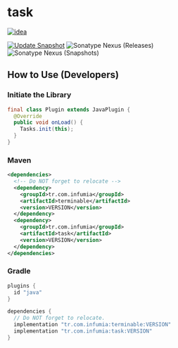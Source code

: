 # task
[![idea](https://www.elegantobjects.org/intellij-idea.svg)](https://www.jetbrains.com/idea/)

[![Update Snapshot](https://github.com/Infumia/task/actions/workflows/snapshot.yml/badge.svg)](https://github.com/Infumia/task/actions/workflows/snapshot.yml)
![Sonatype Nexus (Releases)](https://img.shields.io/nexus/r/tr.com.infumia/TaskCommon?label=maven-central&server=https%3A%2F%2Foss.sonatype.org%2F)
![Sonatype Nexus (Snapshots)](https://img.shields.io/nexus/s/tr.com.infumia/TaskCommon?label=maven-central&server=https%3A%2F%2Foss.sonatype.org)
## How to Use (Developers)
### Initiate the Library
```java
final class Plugin extends JavaPlugin {
  @Override
  public void onLoad() {
    Tasks.init(this);
  }
}
```
### Maven
```xml
<dependencies>
  <!-- Do NOT forget to relocate -->
  <dependency>
    <groupId>tr.com.infumia</groupId>
    <artifactId>terminable</artifactId>
    <version>VERSION</version>
  </dependency>
  <dependency>
    <groupId>tr.com.infumia</groupId>
    <artifactId>task</artifactId>
    <version>VERSION</version>
  </dependency>
</dependencies>
```
### Gradle
```groovy
plugins {
  id "java"
}

dependencies {
  // Do NOT forget to relocate.
  implementation "tr.com.infumia:terminable:VERSION"
  implementation "tr.com.infumia:task:VERSION"
}
```
